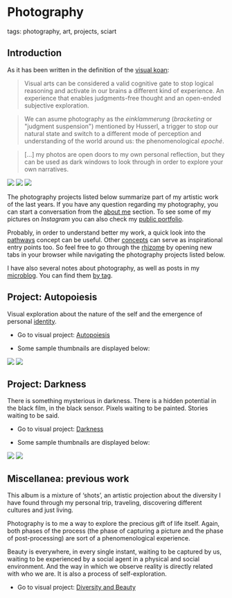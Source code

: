# Photography

tags: photography, art, projects, sciart

## Introduction

As it has been written in the definition of the [visual koan](../concepts/visual_koan.md):

> Visual arts can be considered a valid cognitive gate to stop logical reasoning and activate in our brains a different kind of experience. An experience that enables judgments-free thought and an open-ended subjective exploration. 

> We can asume photography as the *einklammerung* (*bracketing* or "judgment suspension") mentioned by Husserl, a trigger to stop our natural state and switch to a different mode of perception and understanding of the world around us: the phenomenological *epoché*.

> [...] my photos are open doors to my own personal reflection, but they can be used as dark windows to look through in order to explore your own narratives.

![](../../0x/d323d5952af08f18e80037b473c96742)
![](../../0x/6bafad4ea365e61dd883035802f184a5)
![](../../0x/0ac6c94976f75e4654998f1dd65f8507)

The photography projects listed below summarize part of my artistic work of the last years. If you have any question regarding my photography, you can start a conversation from the [about me](../../about.md) section. To see some of my pictures on *Instagram* you can also check my [public portfolio](https://www.instagram.com/xmunch/).

Probably, in order to understand better my work, a quick look into the [pathways](../concepts/pathways.md) concept can be useful. Other [concepts](../concepts.md) can serve as inspirational entry points too. So feel free to go through the [rhizome](../concepts/rhizome.md) by opening new tabs in your browser while navigating the photography projects listed below.

I have also several notes about photography, as well as posts in my [microblog](../../tags/microblog.md). You can find them [by tag](../../tags/photography.md).


## Project: Autopoiesis

Visual exploration about the nature of the self and the emergence of personal [identity](../concepts/identity.md).

* Go to visual project: [Autopoiesis](photography/autopoiesis.md)

* Some sample thumbnails are displayed below:

![](../../0x/6b2eba195da684014d91651895bb924f)
![](../../0x/3dc4387f5fa2bd2ed6cabd1ecd808af3)

## Project: Darkness

There is something mysterious in darkness. There is a hidden potential in the black film, in the black sensor. Pixels waiting to be painted. Stories waiting to be said.

* Go to visual project: [Darkness](photography/darkness.md)

* Some sample thumbnails are displayed below:

![](../../0x/7e0a0592484f8e2aad28d4d22356d117)
![](../../0x/9b4d32a4686df2da745df9510304bf46)


## Miscellanea: previous work

This album is a mixture of ‘shots’, an artistic projection about the diversity I have found through my personal trip, traveling, discovering different cultures and just living.

Photography is to me a way to explore the precious gift of life itself. Again, both phases of the process (the phase of capturing a picture and the phase of post-processing) are sort of a phenomenological experience.

Beauty is everywhere, in every single instant, waiting to be captured by us, waiting to be experienced by a social agent in a physical and social environment. And the way in which we observe reality is directly related with who we are. It is also a process of self-exploration.


* Go to visual project: [Diversity and Beauty](https://www.flickr.com/photos/xmunch/)


